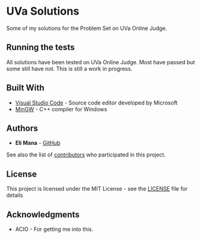 # UVa Solutions

Some of my solutions for the Problem Set on UVa Online Judge.

## Running the tests

All solutions have been tested on UVa Online Judge. Most have passed but some still have not. This is still a work in progress.

## Built With

* [Visual Studio Code](https://code.visualstudio.com/) - Source code editor developed by Microsoft
* [MinGW](https://maven.apache.org/) - C++ compiler for Windows
 

## Authors

* **Eli Mana** - [GitHub](https://github.com/elimana)

See also the list of [contributors](https://github.com/your/project/contributors) who participated in this project.

## License

This project is licensed under the MIT License - see the [LICENSE](LICENSE) file for details

## Acknowledgments

* ACIO - For getting me into this.